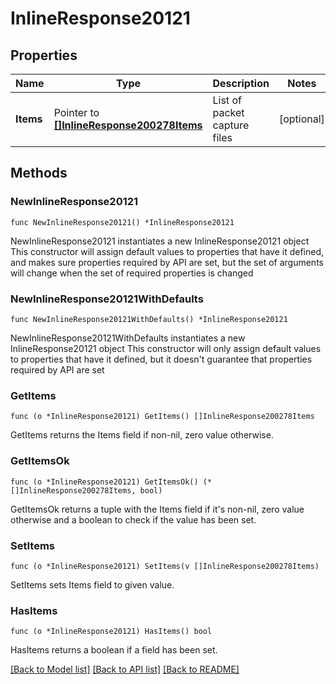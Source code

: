 # InlineResponse20121

## Properties

Name | Type | Description | Notes
------------ | ------------- | ------------- | -------------
**Items** | Pointer to [**[]InlineResponse200278Items**](InlineResponse200278Items.md) | List of packet capture files | [optional] 

## Methods

### NewInlineResponse20121

`func NewInlineResponse20121() *InlineResponse20121`

NewInlineResponse20121 instantiates a new InlineResponse20121 object
This constructor will assign default values to properties that have it defined,
and makes sure properties required by API are set, but the set of arguments
will change when the set of required properties is changed

### NewInlineResponse20121WithDefaults

`func NewInlineResponse20121WithDefaults() *InlineResponse20121`

NewInlineResponse20121WithDefaults instantiates a new InlineResponse20121 object
This constructor will only assign default values to properties that have it defined,
but it doesn't guarantee that properties required by API are set

### GetItems

`func (o *InlineResponse20121) GetItems() []InlineResponse200278Items`

GetItems returns the Items field if non-nil, zero value otherwise.

### GetItemsOk

`func (o *InlineResponse20121) GetItemsOk() (*[]InlineResponse200278Items, bool)`

GetItemsOk returns a tuple with the Items field if it's non-nil, zero value otherwise
and a boolean to check if the value has been set.

### SetItems

`func (o *InlineResponse20121) SetItems(v []InlineResponse200278Items)`

SetItems sets Items field to given value.

### HasItems

`func (o *InlineResponse20121) HasItems() bool`

HasItems returns a boolean if a field has been set.


[[Back to Model list]](../README.md#documentation-for-models) [[Back to API list]](../README.md#documentation-for-api-endpoints) [[Back to README]](../README.md)


